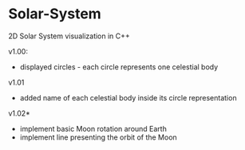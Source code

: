 # Solar-System
2D Solar System visualization in C++

v1.00:

- displayed circles - each circle represents one celestial body

v1.01

- added name of each celestial body inside its circle representation

v1.02*
- implement basic Moon rotation around Earth
- implement line presenting the orbit of the Moon

